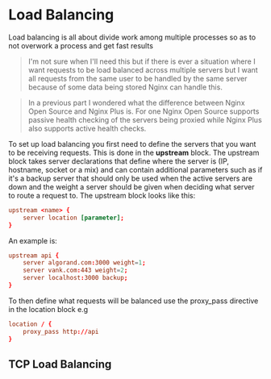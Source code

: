 # Load Balancing

Load balancing is all about divide work among multiple processes so as to not overwork a process and get fast results

> I'm not sure when I'll need this but if there is ever a situation where I want requests to be load balanced across multiple servers but I want all requests from the same user to be handled by the same server because of some data being stored Nginx can handle this.

> In a previous part I wondered what the difference between Nginx Open Source and Nginx Plus is. For one Nginx Open Source supports passive health checking of the servers being proxied while Nginx Plus also supports active health checks.

To set up load balancing you first need to define the servers that you want to be receiving requests. This is done in the **upstream** block. The upstream block takes server declarations that define where the server is (IP, hostname, socket or a mix) and can contain additional parameters such as if it's a backup server that should only be used when the active servers are down and the weight a server should be given when deciding what server to route a request to. The upstream block looks like this:

```conf
upstream <name> {
    server location [parameter];
}
```

An example is:

```conf
upstream api {
    server algorand.com:3000 weight=1;
    server vank.com:443 weight=2;
    server localhost:3000 backup;
}
```

To then define what requests will be balanced use the proxy_pass directive in the location block e.g

```conf
location / {
    proxy_pass http://api
}
```

## TCP Load Balancing
